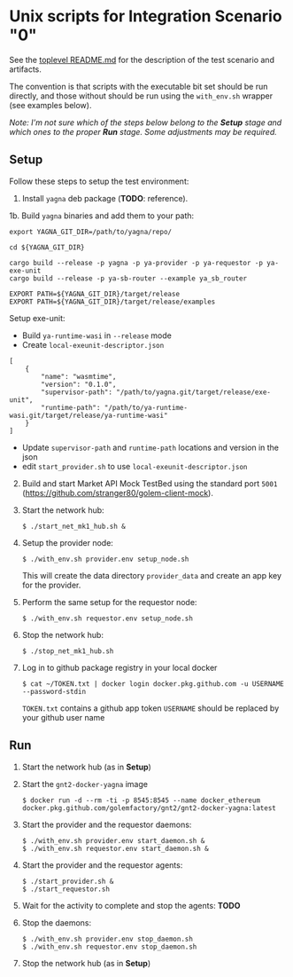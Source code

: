 # Unix scripts for Integration Scenario "0"

See the [toplevel README.md](../README.md) for the description of the test scenario and artifacts.

The convention is that scripts with the executable bit set should be run directly, and those without should be run using the `with_env.sh` wrapper (see examples below).

*Note: I'm not sure which of the steps below belong to the **Setup** stage and which ones to the proper **Run** stage. Some adjustments may be required.*


## Setup

Follow these steps to setup the test environment:

1. Install `yagna` deb package (**TODO**: reference).

1b. Build `yagna` binaries and add them to your path:
```
export YAGNA_GIT_DIR=/path/to/yagna/repo/

cd ${YAGNA_GIT_DIR}

cargo build --release -p yagna -p ya-provider -p ya-requestor -p ya-exe-unit
cargo build --release -p ya-sb-router --example ya_sb_router

EXPORT PATH=${YAGNA_GIT_DIR}/target/release
EXPORT PATH=${YAGNA_GIT_DIR}/target/release/examples
```
Setup exe-unit:
- Build `ya-runtime-wasi` in `--release` mode
- Create `local-exeunit-descriptor.json`
```
[
    {
        "name": "wasmtime",
        "version": "0.1.0",
        "supervisor-path": "/path/to/yagna.git/target/release/exe-unit",
        "runtime-path": "/path/to/ya-runtime-wasi.git/target/release/ya-runtime-wasi"
    }
]
```
- Update `supervisor-path` and `runtime-path` locations and version in the json
- edit `start_provider.sh` to use `local-exeunit-descriptor.json`

2. Build and start Market API Mock TestBed using the standard port `5001` (https://github.com/stranger80/golem-client-mock).

3. Start the network hub:
   ```
   $ ./start_net_mk1_hub.sh &
   ```

4. Setup the provider node:
   ```
   $ ./with_env.sh provider.env setup_node.sh
   ```
   This will create the data directory `provider_data` and create an
   app key for the provider.

5. Perform the same setup for the requestor node:
   ```
   $ ./with_env.sh requestor.env setup_node.sh
   ```

6. Stop the network hub:
   ```
   $ ./stop_net_mk1_hub.sh
   ```

7. Log in to github package registry in your local docker
   ```
   $ cat ~/TOKEN.txt | docker login docker.pkg.github.com -u USERNAME --password-stdin
   ```
   `TOKEN.txt` contains a github app token
   `USERNAME` should be replaced by your github user name

## Run

1. Start the network hub (as in **Setup**)

2. Start the `gnt2-docker-yagna` image
   ```
   $ docker run -d --rm -ti -p 8545:8545 --name docker_ethereum docker.pkg.github.com/golemfactory/gnt2/gnt2-docker-yagna:latest
   ```


3. Start the provider and the requestor daemons:
   ```
   $ ./with_env.sh provider.env start_daemon.sh &
   $ ./with_env.sh requestor.env start_daemon.sh &
   ```

4. Start the provider and the requestor agents:
   ```
   $ ./start_provider.sh &
   $ ./start_requestor.sh
   ```

5. Wait for the activity to complete and stop the agents:
   __TODO__

6. Stop the daemons:
   ```
   $ ./with_env.sh provider.env stop_daemon.sh
   $ ./with_env.sh requestor.env stop_daemon.sh
   ```

7. Stop the network hub (as in **Setup**)
